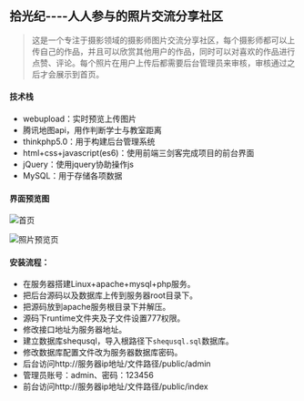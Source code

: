 ## 拾光纪----人人参与的照片交流分享社区
> 这是一个专注于摄影领域的摄影师图片交流分享社区，每个摄影师都可以上传自己的作品，并且可以欣赏其他用户的作品，同时可以对喜欢的作品进行点赞、评论。每个照片在用户上传后都需要后台管理员来审核，审核通过之后才会展示到首页。

#### 技术栈

- webupload：实时预览上传图片
- 腾讯地图api，用作判断学士与教室距离
- thinkphp5.0：用于构建后台管理系统
- html+css+javascript(es6)：使用前端三剑客完成项目的前台界面
- jQuery：使用jquery协助操作js
- MySQL：用于存储各项数据

#### 界面预览图

![首页](/tree/master/img/index.png)

![照片预览页](/tree/master/img/detail.png)

#### 安装流程：

- 在服务器搭建Linux+apache+mysql+php服务。
- 把后台源码以及数据库上传到服务器root目录下。
- 把源码放到apache服务根目录下并解压。
- 源码下runtime文件夹及子文件设置777权限。
- 修改接口地址为服务器地址。
- 建立数据库shequsql，导入根路径下`shequsql.sql`数据库。
- 修改数据库配置文件改为服务器数据库密码。
- 后台访问http://服务器ip地址/文件路径/public/admin
- 管理员账号：admin、密码：123456
- 前台访问http://服务器ip地址/文件路径/public/index
